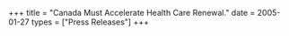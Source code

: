 +++
title = "Canada Must Accelerate Health Care Renewal."
date = 2005-01-27
types = ["Press Releases"]
+++

